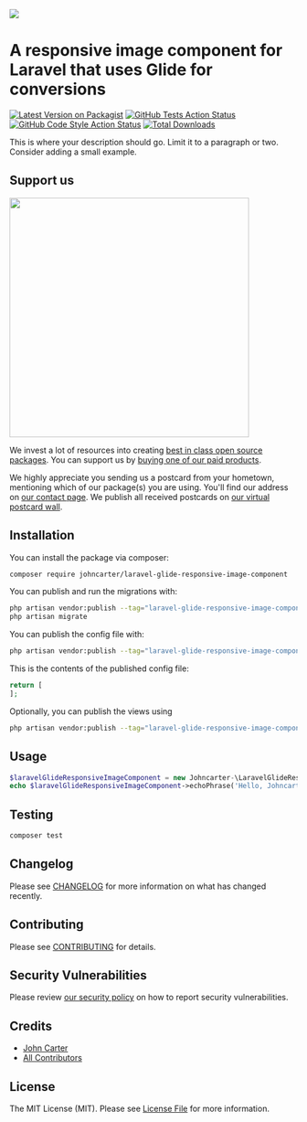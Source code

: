 
[<img src="https://github-ads.s3.eu-central-1.amazonaws.com/support-ukraine.svg?t=1" />](https://supportukrainenow.org)

# A responsive image component for Laravel that uses Glide for conversions

[![Latest Version on Packagist](https://img.shields.io/packagist/v/johncarter/laravel-glide-responsive-image-component.svg?style=flat-square)](https://packagist.org/packages/johncarter/laravel-glide-responsive-image-component)
[![GitHub Tests Action Status](https://img.shields.io/github/workflow/status/johncarter/laravel-glide-responsive-image-component/run-tests?label=tests)](https://github.com/johncarter/laravel-glide-responsive-image-component/actions?query=workflow%3Arun-tests+branch%3Amain)
[![GitHub Code Style Action Status](https://img.shields.io/github/workflow/status/johncarter/laravel-glide-responsive-image-component/Check%20&%20fix%20styling?label=code%20style)](https://github.com/johncarter/laravel-glide-responsive-image-component/actions?query=workflow%3A"Check+%26+fix+styling"+branch%3Amain)
[![Total Downloads](https://img.shields.io/packagist/dt/johncarter/laravel-glide-responsive-image-component.svg?style=flat-square)](https://packagist.org/packages/johncarter/laravel-glide-responsive-image-component)

This is where your description should go. Limit it to a paragraph or two. Consider adding a small example.

## Support us

[<img src="https://github-ads.s3.eu-central-1.amazonaws.com/laravel-glide-responsive-image-component.jpg?t=1" width="419px" />](https://spatie.be/github-ad-click/laravel-glide-responsive-image-component)

We invest a lot of resources into creating [best in class open source packages](https://spatie.be/open-source). You can support us by [buying one of our paid products](https://spatie.be/open-source/support-us).

We highly appreciate you sending us a postcard from your hometown, mentioning which of our package(s) you are using. You'll find our address on [our contact page](https://spatie.be/about-us). We publish all received postcards on [our virtual postcard wall](https://spatie.be/open-source/postcards).

## Installation

You can install the package via composer:

```bash
composer require johncarter/laravel-glide-responsive-image-component
```

You can publish and run the migrations with:

```bash
php artisan vendor:publish --tag="laravel-glide-responsive-image-component-migrations"
php artisan migrate
```

You can publish the config file with:

```bash
php artisan vendor:publish --tag="laravel-glide-responsive-image-component-config"
```

This is the contents of the published config file:

```php
return [
];
```

Optionally, you can publish the views using

```bash
php artisan vendor:publish --tag="laravel-glide-responsive-image-component-views"
```

## Usage

```php
$laravelGlideResponsiveImageComponent = new Johncarter-\LaravelGlideResponsiveImageComponent();
echo $laravelGlideResponsiveImageComponent->echoPhrase('Hello, Johncarter-!');
```

## Testing

```bash
composer test
```

## Changelog

Please see [CHANGELOG](CHANGELOG.md) for more information on what has changed recently.

## Contributing

Please see [CONTRIBUTING](https://github.com/spatie/.github/blob/main/CONTRIBUTING.md) for details.

## Security Vulnerabilities

Please review [our security policy](../../security/policy) on how to report security vulnerabilities.

## Credits

- [John Carter](https://github.com/johncarter-)
- [All Contributors](../../contributors)

## License

The MIT License (MIT). Please see [License File](LICENSE.md) for more information.

